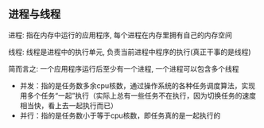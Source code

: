 ## 进程与线程

进程: 指在内存中运行的应用程序, 每个进程在内存里拥有自己的内存空间

线程: 线程是进程中的执行单元, 负责当前进程中程序的执行(真正干事的是线程)

简而言之: 一个应用程序运行后至少有一个进程, 一个进程可以包含多个线程





+ 并发：指的是任务数多余cpu核数，通过操作系统的各种任务调度算法，实现用多个任务“一起”执行（实际上总有一些任务不在执行，因为切换任务的速度相当快，看上去一起执行而已）
+ 并行：指的是任务数小于等于cpu核数，即任务真的是一起执行的

